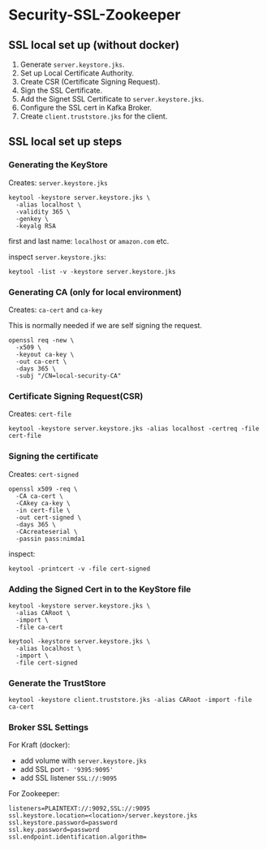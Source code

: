 # Security-SSL-Zookeeper

## SSL local set up (without docker)

1. Generate `server.keystore.jks`.
2. Set up Local Certificate Authority.
3. Create CSR (Certificate Signing Request).
4. Sign the SSL Certificate.
5. Add the Signet SSL Certificate to `server.keystore.jks`.
6. Configure the SSL cert in Kafka Broker.
7. Create `client.truststore.jks` for the client.

## SSL local set up steps

### Generating the KeyStore

Creates: `server.keystore.jks`

```shell
keytool -keystore server.keystore.jks \
  -alias localhost \
  -validity 365 \
  -genkey \
  -keyalg RSA
```

first and last name: `localhost` or `amazon.com` etc.

inspect `server.keystore.jks`:

```shell
keytool -list -v -keystore server.keystore.jks
```

### Generating CA (only for local environment)

Creates: `ca-cert` and `ca-key`

This is normally needed if we are self signing the request.

```shell
openssl req -new \
  -x509 \
  -keyout ca-key \
  -out ca-cert \
  -days 365 \
  -subj "/CN=local-security-CA"
```

### Certificate Signing Request(CSR)

Creates: `cert-file`

```shell
keytool -keystore server.keystore.jks -alias localhost -certreq -file cert-file
```

### Signing the certificate

Creates: `cert-signed`

```shell
openssl x509 -req \
  -CA ca-cert \
  -CAkey ca-key \
  -in cert-file \
  -out cert-signed \
  -days 365 \
  -CAcreateserial \
  -passin pass:nimda1
```

inspect:

```shell
keytool -printcert -v -file cert-signed
```

### Adding the Signed Cert in to the KeyStore file

```shell
keytool -keystore server.keystore.jks \
  -alias CARoot \
  -import \
  -file ca-cert
```

```shell
keytool -keystore server.keystore.jks \
  -alias localhost \
  -import \
  -file cert-signed
```

### Generate the TrustStore

```shell
keytool -keystore client.truststore.jks -alias CARoot -import -file ca-cert
```

### Broker SSL Settings

For Kraft (docker):

* add volume with `server.keystore.jks`
* add SSL port `- '9395:9095'`
* add SSL listener `SSL://:9095`

For Zookeeper:

```
listeners=PLAINTEXT://:9092,SSL://:9095
ssl.keystore.location=<location>/server.keystore.jks
ssl.keystore.password=password
ssl.key.password=password
ssl.endpoint.identification.algorithm=
```
